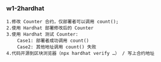 ### w1-2hardhat
    1.修改 Counter 合约，仅部署者可以调⽤ count();  
    2.使⽤ Hardhat 部署修改后的 Counter   
    3.使⽤ Hardhat 测试 Counter:  
        Case1: 部署者成功调⽤ count()  
        Case2: 其他地址调⽤ count() 失败  
    4.代码开源到区块浏览器（npx hardhat verify …） / 写上合约地址  